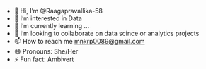 - 👋 Hi, I’m @Raagapravallika-58
- 👀 I’m interested in Data 
- 🌱 I’m currently learning ...
- 💞️ I’m looking to collaborate on data scince or analytics projects
- 📫 How to reach me mnkrp0089@gmail.com
- 😄 Pronouns: She/Her
- ⚡ Fun fact: Ambivert

<!---
Raagapravallika-58/Raagapravallika-58 is a ✨ special ✨ repository because its `README.md` (this file) appears on your GitHub profile.
You can click the Preview link to take a look at your changes.
--->
